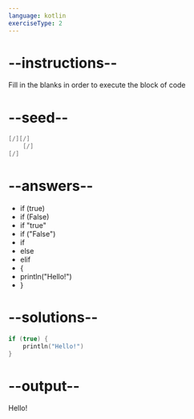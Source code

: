 ```yaml
---
language: kotlin
exerciseType: 2
---
```


# --instructions--

Fill in the blanks in order to execute the block of code

# --seed--

```kotlin
[/][/]
    [/]
[/]
```

# --answers--

- if (true)
- if (False)
- if "true"
- if ("False")
- if
- else
- elif
-  {
- println("Hello!")
- }

# --solutions--

```kotlin
if (true) {
    println("Hello!")
}
```

# --output--

Hello!
